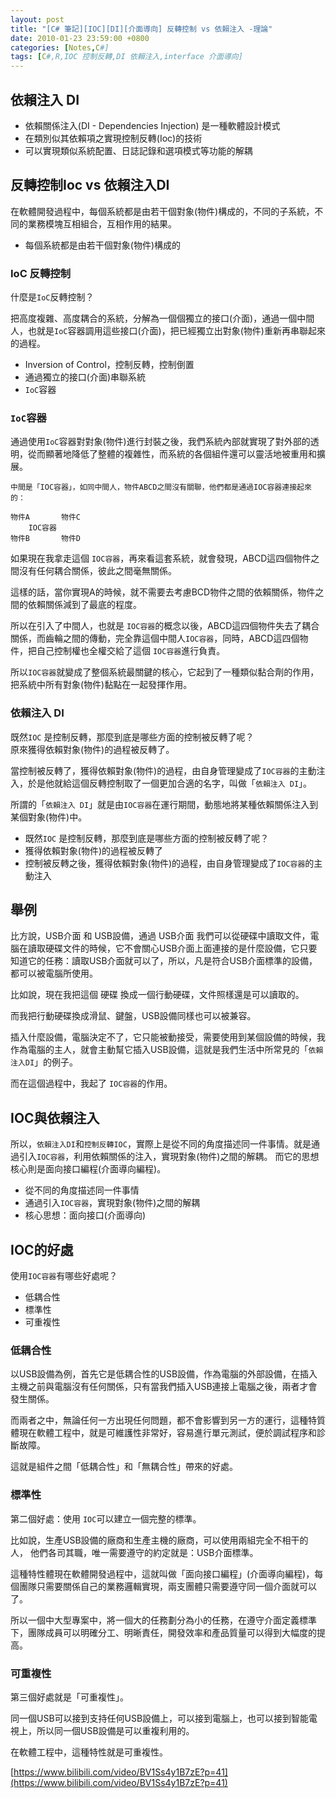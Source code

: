 ```yaml
---
layout: post
title: "[C# 筆記][IOC][DI][介面導向] 反轉控制 vs 依賴注入 -理論"
date: 2010-01-23 23:59:00 +0800
categories: [Notes,C#]
tags: [C#,R,IOC 控制反轉,DI 依賴注入,interface 介面導向]
---
```


## 依賴注入 DI
- 依賴關係注入(DI - Dependencies Injection) 是一種軟體設計模式
- 在類別似其依賴項之實現控制反轉(Ioc)的技術
- 可以實現類似系統配置、日誌記錄和選項模式等功能的解耦

## 反轉控制Ioc vs 依賴注入DI

在軟體開發過程中，每個系統都是由若干個對象(物件)構成的，不同的子系統，不同的業務模塊互相組合，互相作用的結果。

- 每個系統都是由若干個對象(物件)構成的

### IoC 反轉控制
什麼是`IoC`反轉控制？       

把高度複雜、高度耦合的系統，分解為一個個獨立的接口(介面)，通過一個中間人，也就是`IoC`容器調用這些接口(介面)，把已經獨立出對象(物件)重新再串聯起來的過程。      

- Inversion of Control，控制反轉，控制倒置
- 通過獨立的接口(介面)串聯系統
- `IoC`容器

### `IoC`容器
通過使用`IoC`容器對對象(物件)進行封裝之後，我們系統內部就實現了對外部的透明，從而顯著地降低了整體的複雜性，而系統的各個組件還可以靈活地被重用和擴展。   

```
中間是「IOC容器」，如同中間人，物件ABCD之間沒有關聯，他們都是通過IOC容器連接起來的：

物件A       物件C
    IOC容器
物件B       物件D
``` 

如果現在我拿走這個 `IOC容器`，再來看這套系統，就會發現，ABCD這四個物件之間沒有任何耦合關係，彼此之間毫無關係。      

這樣的話，當你實現A的時候，就不需要去考慮BCD物件之間的依賴關係，物件之間的依賴關係減到了最底的程度。        

所以在引入了中間人，也就是 `IOC容器`的概念以後，ABCD這四個物件失去了耦合關係，而齒輪之間的傳動，完全靠這個中間人`IOC容器`，同時，ABCD這四個物件，把自己控制權也全權交給了這個 `IOC容器`進行負責。       

所以`IOC容器`就變成了整個系統最關鍵的核心，它起到了一種類似黏合劑的作用，把系統中所有對象(物件)黏點在一起發揮作用。

### 依賴注入 DI

既然`IOC` 是控制反轉，那麼到底是哪些方面的控制被反轉了呢？  
原來獲得依賴對象(物件)的過程被反轉了。      

當控制被反轉了，獲得依賴對象(物件)的過程，由自身管理變成了`IOC容器`的主動注入，於是他就給這個反轉控制取了一個更加合適的名字，叫做「`依賴注入 DI`」。        

所謂的「`依賴注入 DI`」就是由`IOC容器`在運行期間，動態地將某種依賴關係注入到某個對象(物件)中。

- 既然`IOC` 是控制反轉，那麼到底是哪些方面的控制被反轉了呢？
- 獲得依賴對象(物件)的過程被反轉了
- 控制被反轉之後，獲得依賴對象(物件)的過程，由自身管理變成了`IOC容器`的主動注入

## 舉例
比方說，USB介面 和 USB設備，通過 USB介面 我們可以從硬碟中讀取文件，電腦在讀取硬碟文件的時候，它不會關心USB介面上面連接的是什麼設備，它只要知道它的任務：讀取USB介面就可以了，所以，凡是符合USB介面標準的設備，都可以被電腦所使用。      

比如說，現在我把這個 硬碟 換成一個行動硬碟，文件照樣還是可以讀取的。        

而我把行動硬碟換成滑鼠、鍵盤，USB設備同樣也可以被兼容。     

插入什麼設備，電腦決定不了，它只能被動接受，需要使用到某個設備的時候，我作為電腦的主人，就會主動幫它插入USB設備，這就是我們生活中所常見的「`依賴注入DI`」的例子。       

而在這個過程中，我起了 `IOC容器`的作用。        

## IOC與依賴注入

所以，`依賴注入DI`和`控制反轉IOC`，實際上是從不同的角度描述同一件事情。就是通過引入`IOC容器`，利用依賴關係的注入，實現對象(物件)之間的解耦。 而它的思想核心則是面向接口編程(介面導向編程)。


- 從不同的角度描述同一件事情
- 通過引入`IOC容器`，實現對象(物件)之間的解耦
- 核心思想：面向接口(介面導向)

## IOC的好處
使用`IOC容器`有哪些好處呢？     

- 低耦合性
- 標準性
- 可重複性

### 低耦合性
以USB設備為例，首先它是低耦合性的USB設備，作為電腦的外部設備，在插入主機之前與電腦沒有任何關係，只有當我們插入USB連接上電腦之後，兩者才會發生關係。     

而兩者之中，無論任何一方出現任何問題，都不會影響到另一方的運行，這種特質體現在軟體工程中，就是可維護性非常好，容易進行單元測試，便於調試程序和診斷故障。        

這就是組件之間「低耦合性」和「無耦合性」帶來的好處。        

### 標準性
第二個好處：使用 `IOC`可以建立一個完整的標準。      

比如說，生產USB設備的廠商和生產主機的廠商，可以使用兩組完全不相干的人，
他們各司其職，唯一需要遵守的約定就是：USB介面標準。     

這種特性體現在軟體開發過程中，這就叫做「面向接口編程」(介面導向編程)，每個團隊只需要關係自己的業務邏輯實現，兩支團體只需要遵守同一個介面就可以了。      

所以一個中大型專案中，將一個大的任務劃分為小的任務，在遵守介面定義標準下，團隊成員可以明確分工、明晰責任，開發效率和產品質量可以得到大幅度的提高。      

### 可重複性
第三個好處就是「可重複性」。        

同一個USB可以接到支持任何USB設備上，可以接到電腦上，也可以接到智能電視上，所以同一個USB設備是可以重複利用的。       

在軟體工程中，這種特性就是可重複性。

[https://www.bilibili.com/video/BV1Ss4y1B7zE?p=41](https://www.bilibili.com/video/BV1Ss4y1B7zE?p=41)